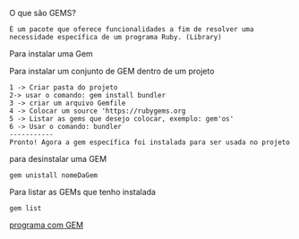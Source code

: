 
O que são GEMS?

    É um pacote que oferece funcionalidades a fim de resolver uma necessidade específica de um programa Ruby. (Library)

Para instalar uma Gem

    
Para instalar um conjunto de GEM dentro de um projeto

    1 -> Criar pasta do projeto
    2-> usar o comando: gem install bundler
    3 -> criar um arquivo Gemfile
    4 -> Colocar um source 'https://rubygems.org
    5 -> Listar as gems que desejo colocar, exemplo: gem'os'
    6 -> Usar o comando: bundler
    -----------
    Pronto! Agora a gem específica foi instalada para ser usada no projeto

para desinstalar uma GEM

    gem unistall nomeDaGem

Para listar as GEMs que tenho instalada

    gem list

[programa com GEM](os.rb)